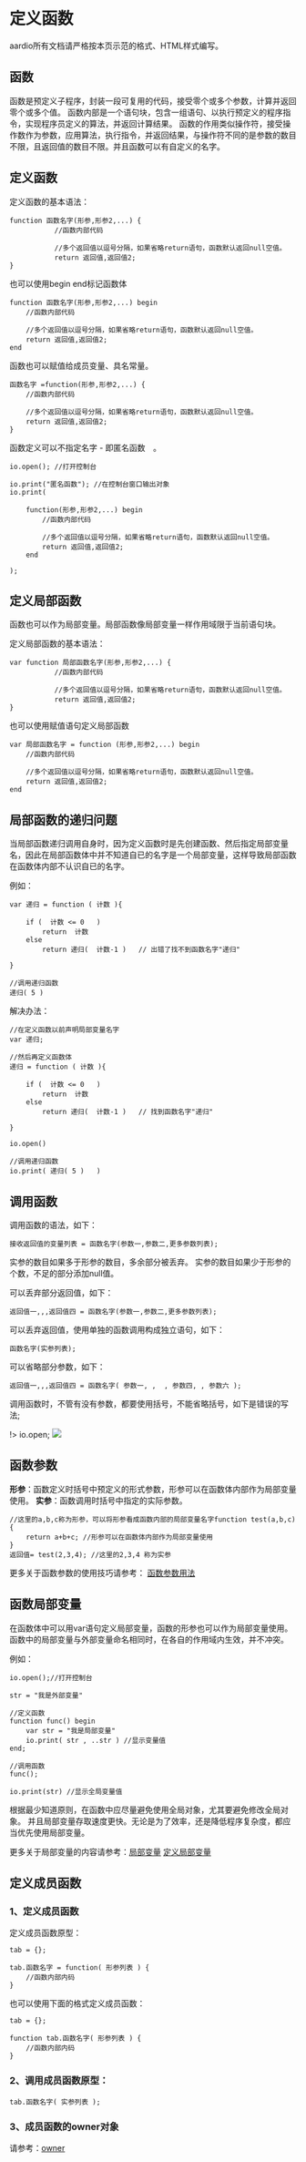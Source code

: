 # 定义函数

aardio所有文档请严格按本页示范的格式、HTML样式编写。

## 函数

函数是预定义子程序，封装一段可复用的代码，接受零个或多个参数，计算并返回零个或多个值。
函数内部是一个语句块，包含一组语句、以执行预定义的程序指令，实现程序员定义的算法，并返回计算结果。
函数的作用类似操作符，接受操作数作为参数，应用算法，执行指令，并返回结果，与操作符不同的是参数的数目不限，且返回值的数目不限。并且函数可以有自定义的名字。

## 定义函数

 定义函数的基本语法：

>

``` aau
function 函数名字(形参,形参2,...) {
           //函数内部代码

           //多个返回值以逗号分隔，如果省略return语句，函数默认返回null空值。
           return 返回值,返回值2;
}
```

 也可以使用begin end标记函数体

>

``` aau
function 函数名字(形参,形参2,...) begin
    //函数内部代码

    //多个返回值以逗号分隔，如果省略return语句，函数默认返回null空值。
    return 返回值,返回值2;
end
```

函数也可以赋值给成员变量、具名常量。

>

``` aau
函数名字 =function(形参,形参2,...) {
    //函数内部代码

    //多个返回值以逗号分隔，如果省略return语句，函数默认返回null空值。
    return 返回值,返回值2;
}
```

 函数定义可以不指定名字 - 即匿名函数　。

>

``` aau
io.open(); //打开控制台

io.print("匿名函数"); //在控制台窗口输出对象
io.print(

    function(形参,形参2,...) begin
        //函数内部代码

        //多个返回值以逗号分隔，如果省略return语句，函数默认返回null空值。
        return 返回值,返回值2;
    end

);
```

## 定义局部函数

函数也可以作为局部变量。局部函数像局部变量一样作用域限于当前语句块。

定义局部函数的基本语法：

>

``` aau
var function 局部函数名字(形参,形参2,...) {
           //函数内部代码

           //多个返回值以逗号分隔，如果省略return语句，函数默认返回null空值。
           return 返回值,返回值2;
}
```

 也可以使用赋值语句定义局部函数

>

``` aau
var 局部函数名字 = function (形参,形参2,...) begin
    //函数内部代码

    //多个返回值以逗号分隔，如果省略return语句，函数默认返回null空值。
    return 返回值,返回值2;
end
```

## 局部函数的递归问题

当局部函数递归调用自身时，因为定义函数时是先创建函数、然后指定局部变量名，因此在局部函数体中并不知道自已的名字是一个局部变量，这样导致局部函数在函数体内部不认识自已的名字。

例如：

``` aau
var 递归 = function ( 计数 ){

	if (  计数 <= 0   )
		return  计数
	else
		return 递归(  计数-1 )   // 出错了找不到函数名字"递归"

}

//调用递归函数
递归( 5 )
```


 解决办法：


``` aau
//在定义函数以前声明局部变量名字
var 递归;

//然后再定义函数体
递归 = function ( 计数 ){

	if (  计数 <= 0   )
		return  计数
	else
		return 递归(  计数-1 )   // 找到函数名字"递归"

}

io.open()

//调用递归函数
io.print( 递归( 5 )   )
```

## 调用函数


调用函数的语法，如下：

``` aau
接收返回值的变量列表 = 函数名字(参数一,参数二,更多参数列表);
```

实参的数目如果多于形参的数目，多余部分被丢弃。
实参的数目如果少于形参的个数，不足的部分添加null值。

可以丢弃部分返回值，如下：

``` aau
返回值一,,,返回值四 = 函数名字(参数一,参数二,更多参数列表);
```

可以丢弃返回值，使用单独的函数调用构成独立语句，如下：

``` aau
函数名字(实参列表);
```

可以省略部分参数，如下：

``` aau
返回值一,,,返回值四 = 函数名字( 参数一, ,  , 参数四, , 参数六 );
```


 调用函数时，不管有没有参数，都要使用括号，不能省略括号，如下是错误的写法;

!> io.open; ![](../../icon/error.gif)

## 函数参数

**形参**：函数定义时括号中预定义的形式参数，形参可以在函数体内部作为局部变量使用。
**实参**：函数调用时括号中指定的实际参数。

``` aau
//这里的a,b,c称为形参，可以将形参看成函数内部的局部变量名字function test(a,b,c){
    return a+b+c; //形参可以在函数体内部作为局部变量使用
}
返回值= test(2,3,4); //这里的2,3,4 称为实参
```

更多关于函数参数的使用技巧请参考： [函数参数用法](the%20language/function/parameter)


## 函数局部变量


 在函数体中可以用var语句定义局部变量，函数的形参也可以作为局部变量使用。
 函数中的局部变量与外部变量命名相同时，在各自的作用域内生效，并不冲突。


 例如：


``` aau
io.open();//打开控制台

str = "我是外部变量"

//定义函数
function func() begin
	var str = "我是局部变量"
	io.print( str , ..str ) //显示变量值
end;

//调用函数
func();

io.print(str) //显示全局变量值
```

根据最少知道原则，在函数中应尽量避免使用全局对象，尤其要避免修改全局对象。
并且局部变量存取速度更快。无论是为了效率，还是降低程序复杂度，都应当优先使用局部变量。

更多关于局部变量的内容请参考：[局部变量](the%20language/variables%20constants#var) [定义局部变量](the%20language/statements/assignment#var)

## 定义成员函数

### 1、定义成员函数

定义成员函数原型：

``` aau
tab = {};

tab.函数名字 = function( 形参列表 ) {
    //函数内部内码
}
```

也可以使用下面的格式定义成员函数：

``` aau
tab = {};

function tab.函数名字( 形参列表 ) {
    //函数内部内码
}
```

### 2、调用成员函数原型：

``` aau
tab.函数名字( 实参列表 );
```

### 3、成员函数的owner对象

请参考：[owner](the%20language/function/owner)
